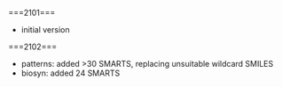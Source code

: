 ===2101===
* initial version

===2102===
* patterns: added >30 SMARTS, replacing unsuitable wildcard SMILES
* biosyn: added 24 SMARTS
